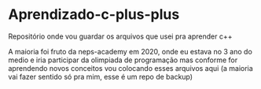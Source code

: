 # Aprendizado-c-plus-plus

Repositório onde vou guardar os arquivos que usei pra aprender c++


A maioria foi fruto da neps-academy em 2020, onde eu estava no 3 ano do medio e iria participar da olimpiada de programação mas conforme for aprendendo novos conceitos vou colocando esses arquivos aqui (a maioria vai fazer sentido só pra mim, esse é um repo de backup)
